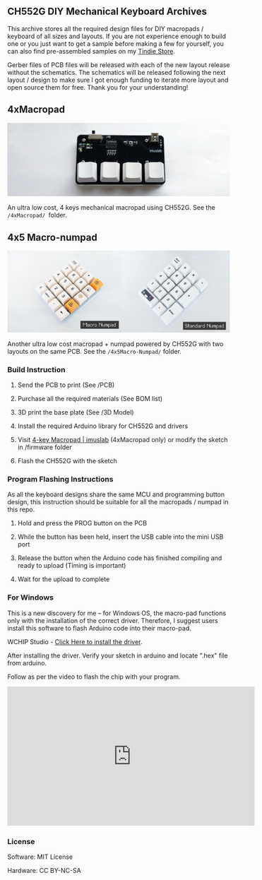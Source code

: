 ## CH552G DIY Mechanical Keyboard Archives
This archive stores all the required design files for DIY macropads / keyboard of all sizes and layouts. If you are not experience enough to build one or you just want to get a sample before making a few for yourself, you can also find pre-assembled samples on my [Tindie Store](https://www.tindie.com/stores/tobychui/). 

Gerber files of PCB files will be released with each of the new layout release without the schematics. The schematics will be released following the next layout / design to make sure I got enough funding to iterate more layout and open source them for free. Thank you for your understanding!

## 4xMacropad

![](img/4xmacropad.png)

An ultra low cost, 4 keys mechanical macropad using CH552G. See the ```/4xMacropad/ ```folder.

## 4x5 Macro-numpad

![](img/4x5numpad.png)

Another ultra low cost macropad + numpad powered by CH552G with two layouts on the same PCB. See the ```/4x5Macro-Numpad/``` folder.

### Build Instruction

1. Send the PCB to print (See /PCB)

2. Purchase all the required materials (See BOM list)

3. 3D print the base plate (See /3D Model)

4. Install the required Arduino library for CH552G and drivers

5. Visit [4-key Macropad | imuslab](https://tobychui.github.io/4xMacropad/) (4xMacropad only) or modify the sketch in /firmware folder

6. Flash the CH552G with the sketch

### Program Flashing Instructions

As all the keyboard designs share the same MCU and programming button design, this instruction should be suitable for all the macropads / numpad in this repo.

1. Hold and press the PROG button on the PCB

2. While the button has been held, insert the USB cable into the mini USB port

3. Release the button when the Arduino code has finished compiling and ready to upload (Timing is important)

4. Wait for the upload to complete

### For Windows

   This is a new discovery for me – for Windows OS, the macro-pad functions only with the installation of the correct driver. Therefore, I suggest users install this software to flash Arduino code into their macro-pad.

   WCHIP Studio - [Click Here to install the driver](https://www.wch-ic.com/downloads/WCHISPTool_Setup_exe.html).

   After installing the driver. Verify your sketch in arduino and locate ".hex" file from arduino. 

   Follow as per the video to flash the chip with your program.

   <iframe width="560" height="315" src="https://www.youtube.com/embed/nREU6xqUHoM?si=CiKblMyHOcqaFubx" title="YouTube video player" frameborder="0" allow="accelerometer; autoplay; clipboard-write; encrypted-media; gyroscope; picture-in-picture; web-share" allowfullscreen></iframe>


### License

Software: MIT License

Hardware: CC BY-NC-SA
